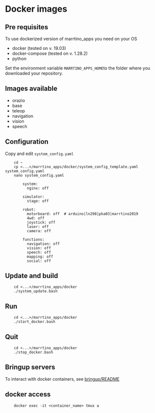 # Docker images

## Pre requisites

To use dockerized version of marrtino_apps you need on your OS

* docker (tested on v. 19.03)
* docker-compose (tested on v. 1.28.2)
* python

Set the environment variable `MARRTINO_APPS_HOME`to the folder where you downloaded your repository.

## Images available

* orazio
* base
* teleop
* navigation
* vision
* speech

## Configuration

Copy and edit `system_config.yaml`

        cd ~
        cp <...>/marrtino_apps/docker/system_config_template.yaml system_config.yaml
        nano system_config.yaml

            system:
              nginx: off

            simulator:
              stage: off

            robot:
              motorboard: off  # arduino|ln298|pka03|marrtino2019
              4wd: off
              joystick: off
              laser: off
              camera: off

            functions:
              navigation: off
              vision: off
              speech: off
              mapping: off
              social: off



## Update and build

        cd <...>/marrtino_apps/docker
        ./system_update.bash

## Run

        cd <...>/marrtino_apps/docker
        ./start_docker.bash

## Quit

        cd <...>/marrtino_apps/docker
        ./stop_docker.bash


## Bringup servers

To interact with docker containers, see 
[bringup/README](https://bitbucket.org/iocchi/marrtino_apps/src/master/bringup/README.md)

## docker access

        docker exec -it <container_name> tmux a


